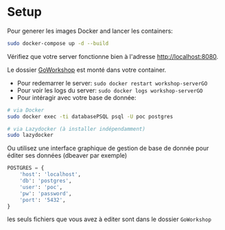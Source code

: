 # Setup

Pour generer les images Docker and lancer les containers:

```sh
sudo docker-compose up -d --build
```

Vérifiez que votre server fonctionne bien à l'adresse [http://localhost:8080](http://localhost:8080).

Le dossier [GoWorkshop](./GoWorkshop) est monté dans votre container.
- Pour redemarrer le server: `sudo docker restart workshop-serverGO`
- Pour voir les logs du server: `sudo docker logs workshop-serverGO`
- Pour intéragir avec votre base de donnée:
```sh
# via Docker
sudo docker exec -ti databasePSQL psql -U poc postgres

# via Lazydocker (à installer indépendamment)
sudo lazydocker
```

Ou utilisez une interface graphique de gestion de base de donnée pour éditer ses données (dbeaver par exemple)

```python
POSTGRES = {
    'host': 'localhost',
    'db': 'postgres',
    'user': 'poc',
    'pw': 'password',
    'port': '5432',
}
```

les seuls fichiers que vous avez à editer sont dans le dossier `GoWorkshop`